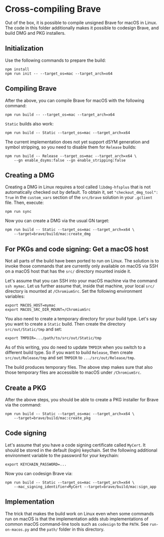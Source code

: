 # Cross-compiling Brave

Out of the box, it is possible to compile unsigned Brave for macOS in Linux.
The code in this folder additionally makes it possible to codesign Brave, and
build DMG and PKG installers.

## Initialization

Use the following commands to prepare the build:

```
npm install
npm run init -- --target_os=mac --target_arch=x64
```

## Compiling Brave

After the above, you can compile Brave for macOS with the following command:

```
npm run build -- --target_os=mac --target_arch=x64
```

`Static` builds also work:

```
npm run build -- Static --target_os=mac --target_arch=x64
```

The current implementation does not yet support dSYM generation and symbol
stripping, so you need to disable them for `Release` builds:

```
npm run build -- Release --target_os=mac --target_arch=x64 \
    --gn enable_dsyms:false --gn enable_stripping:false
```

## Creating a DMG

Creating a DMG in Linux requires a tool called `libdmg-hfsplus` that is not
automatically checked out by default. To obtain it, set
`"checkout_dmg_tool": True` in the `custom_vars` section of the `src/brave`
solution in your `.gclient` file. Then, execute:

    npm run sync

Now you can create a DMG via the usual GN target:

```
npm run build -- Static --target_os=mac --target_arch=x64 \
    --target=brave/build/mac:create_dmg
```

## For PKGs and code signing: Get a macOS host

Not all parts of the build have been ported to run on Linux. The solution is to
invoke those commands that are currently only available on macOS via SSH on a
macOS host that has the `src/` directory mounted inside it.

Let's assume that you can SSH into your macOS machine via the command
`ssh mymac`. Let us further assume that, inside that machine, your local `src/`
directory is mounted at `/ChromiumSrc`. Set the following environment variables:

```
export MACOS_HOST=mymac
export MACOS_SRC_DIR_MOUNT=/ChromiumSrc
```

You also need to create a temporary directory for your build type. Let's say you
want to create a `Static` build. Then create the directory `src/out/Static/tmp`
and set:

```
export TMPDIR=.../path/to/src/out/Static/tmp
```

As of this writing, you do need to update `TMPDIR` when you switch to a
different build type. So if you want to build `Release`, then create
`src/out/Release/tmp` and set `TMPDIR` to `.../src/out/Release/tmp`.

The build produces temporary files. The above step makes sure that also those
temporary files are accessible to macOS under `/ChromiumSrc`.

## Create a PKG

After the above steps, you should be able to create a PKG installer for Brave
via the command:

```
npm run build -- Static --target_os=mac --target_arch=x64 \
    --target=brave/build/mac:create_pkg
```

## Code signing

Let's assume that you have a code signing certificate called `MyCert`. It should
be stored in the default (login) keychain. Set the following additional
environment variable to the password for your keychain:

```
export KEYCHAIN_PASSWORD=...
```

Now you can codesign Brave via:

```
npm run build -- Static --target_os=mac --target_arch=x64 \
    --mac_signing_identifier=MyCert --target=brave/build/mac:sign_app
```

## Implementation

The trick that makes the build work on Linux even when some commands run on
macOS is that the implementation adds stub implementations of common macOS
command-line tools such as `codesign` to the `PATH`. See `run-on-macos.py` and
the `path/` folder in this directory.
